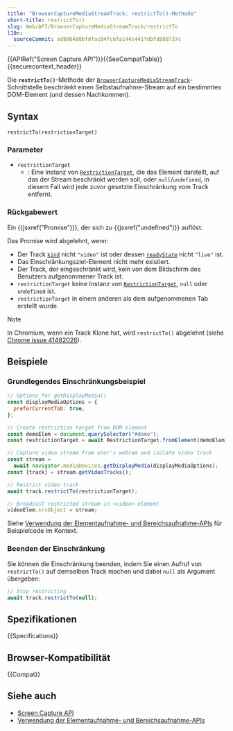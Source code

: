 ```yaml
---
title: "BrowserCaptureMediaStreamTrack: restrictTo()-Methode"
short-title: restrictTo()
slug: Web/API/BrowserCaptureMediaStreamTrack/restrictTo
l10n:
  sourceCommit: ad896488bf8fac04fc6fa144c441fdbfd880737c
---
```


{{APIRef("Screen Capture API")}}{{SeeCompatTable}}{{securecontext_header}}

Die **`restrictTo()`**-Methode der [`BrowserCaptureMediaStreamTrack`](/de/docs/Web/API/BrowserCaptureMediaStreamTrack)-Schnittstelle beschränkt einen Selbstaufnahme-Stream auf ein bestimmtes DOM-Element (und dessen Nachkommen).

## Syntax

```js-nolint
restrictTo(restrictionTarget)
```

### Parameter

- `restrictionTarget`
  - : Eine Instanz von [`RestrictionTarget`](/de/docs/Web/API/RestrictionTarget), die das Element darstellt, auf das der Stream beschränkt werden soll, oder `null`/`undefined`, in diesem Fall wird jede zuvor gesetzte Einschränkung vom Track entfernt.

### Rückgabewert

Ein {{jsxref("Promise")}}, der sich zu {{jsxref("undefined")}} auflöst.

Das Promise wird abgelehnt, wenn:

- Der Track [`kind`](/de/docs/Web/API/MediaStreamTrack/kind) nicht `"video"` ist oder dessen [`readyState`](/de/docs/Web/API/MediaStreamTrack/readyState) nicht `"live"` ist.
- Das Einschränkungsziel-Element nicht mehr existiert.
- Der Track, der eingeschränkt wird, kein von dem Bildschirm des Benutzers aufgenommener Track ist.
- `restrictionTarget` keine Instanz von [`RestrictionTarget`](/de/docs/Web/API/RestrictionTarget), `null` oder `undefined` ist.
- `restrictionTarget` in einem anderen als dem aufgenommenen Tab erstellt wurde.

> [!NOTE]
> In Chromium, wenn ein Track Klone hat, wird `restrictTo()` abgelehnt (siehe [Chrome issue 41482026](https://crbug.com/41482026)).

## Beispiele

### Grundlegendes Einschränkungsbeispiel

```js
// Options for getDisplayMedia()
const displayMediaOptions = {
  preferCurrentTab: true,
};

// Create restriction target from DOM element
const demoElem = document.querySelector("#demo");
const restrictionTarget = await RestrictionTarget.fromElement(demoElem);

// Capture video stream from user's webcam and isolate video track
const stream =
  await navigator.mediaDevices.getDisplayMedia(displayMediaOptions);
const [track] = stream.getVideoTracks();

// Restrict video track
await track.restrictTo(restrictionTarget);

// Broadcast restricted stream in <video> element
videoElem.srcObject = stream;
```

Siehe [Verwendung der Elementaufnahme- und Bereichsaufnahme-APIs](/de/docs/Web/API/Screen_Capture_API/Element_Region_Capture) für Beispielcode im Kontext.

### Beenden der Einschränkung

Sie können die Einschränkung beenden, indem Sie einen Aufruf von `restrictTo()` auf demselben Track machen und dabei `null` als Argument übergeben:

```js
// Stop restricting
await track.restrictTo(null);
```

## Spezifikationen

{{Specifications}}

## Browser-Kompatibilität

{{Compat}}

## Siehe auch

- [Screen Capture API](/de/docs/Web/API/Screen_Capture_API)
- [Verwendung der Elementaufnahme- und Bereichsaufnahme-APIs](/de/docs/Web/API/Screen_Capture_API/Element_Region_Capture)
